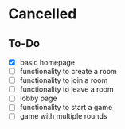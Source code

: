 # Cancelled

## To-Do

- [x] basic homepage
- [ ] functionality to create a room
- [ ] functionality to join a room
- [ ] functionality to leave a room
- [ ] lobby page
- [ ] functionality to start a game
- [ ] game with multiple rounds
